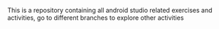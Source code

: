 This is a repository containing all android studio related exercises and activities, go to different branches to explore other activities

